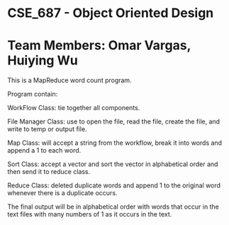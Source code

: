 # CSE_687 - Object Oriented Design
# Team Members: Omar Vargas, Huiying Wu

This is a MapReduce word count program.

Program contain:

WorkFlow Class: tie together all components.

File Manager Class: use to open the file, read the file, create the file, and write to temp or output file.

Map Class: will accept a string from the workflow, break it into words and append a 1 to each word.

Sort Class: accept a vector and sort the vector in alphabetical order and then send it to reduce class.

Reduce Class: deleted duplicate words and append 1 to the original word whenever there is a duplicate occurs.



The final output will be in alphabetical order with words that occur in the text files with many numbers of 1 as it occurs in the text.
